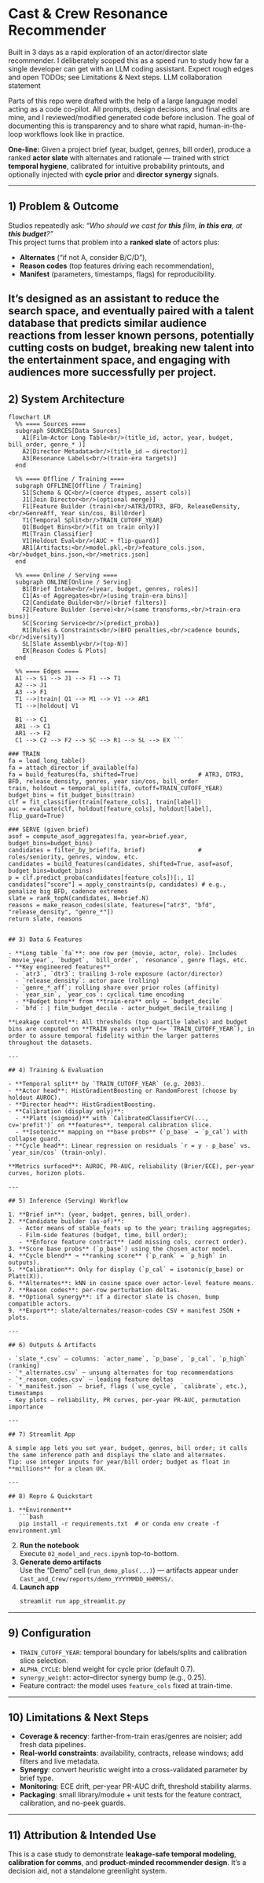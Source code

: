 # Cast & Crew Resonance Recommender

Built in 3 days as a rapid exploration of an actor/director slate recommender. I deliberately scoped this as a speed run to study how far a single developer can get with an LLM coding assistant. Expect rough edges and open TODOs; see Limitations & Next steps.
LLM collaboration statement

Parts of this repo were drafted with the help of a large language model acting as a code co-pilot. All prompts, design decisions, and final edits are mine, and I reviewed/modified generated code before inclusion. The goal of documenting this is transparency and to share what rapid, human-in-the-loop workflows look like in practice.

**One-line:** Given a project brief (year, budget, genres, bill order), produce a ranked **actor slate** with alternates and rationale — trained with strict **temporal hygiene**, calibrated for intuitive probability printouts, and optionally injected with **cycle prior** and **director synergy** signals.

---

## 1) Problem & Outcome

Studios repeatedly ask: _“Who should we cast for **this** film, **in this era**, at **this budget**?”_  
This project turns that problem into a **ranked slate** of actors plus:
- **Alternates** (“if not A, consider B/C/D”),
- **Reason codes** (top features driving each recommendation),
- **Manifest** (parameters, timestamps, flags) for reproducibility.

It’s designed as an **assistant** to reduce the search space, and eventually paired with a talent database that predicts similar audience reactions from lesser known persons, potentially cutting costs on budget, breaking new talent into the entertainment space, and 
engaging with audiences more successfully per project.
---

## 2) System Architecture
```mermaid 
flowchart LR
  %% ==== Sources ====
  subgraph SOURCES[Data Sources]
    A1[Film–Actor Long Table<br/>(title_id, actor, year, budget, bill_order, genre_* )]
    A2[Director Metadata<br/>(title_id → director)]
    A3[Resonance Labels<br/>(train-era targets)]
  end

  %% ==== Offline / Training ====
  subgraph OFFLINE[Offline / Training]
    S1[Schema & QC<br/>(coerce dtypes, assert cols)]
    J1[Join Director<br/>(optional merge)]
    F1[Feature Builder (train)<br/>ATR3/DTR3, BFD, ReleaseDensity,<br/>GenreAff, Year sin/cos, BillOrder]
    T1{Temporal Split<br/>TRAIN_CUTOFF_YEAR}
    Q1[Budget Bins<br/>(fit on train only)]
    M1[Train Classifier]
    V1[Holdout Eval<br/>(AUC + flip-guard)]
    AR1[Artifacts:<br/>model.pkl,<br/>feature_cols.json,<br/>budget_bins.json,<br/>metrics.json]
  end

  %% ==== Online / Serving ====
  subgraph ONLINE[Online / Serving]
    B1[Brief Intake<br/>(year, budget, genres, roles)]
    C1[As-of Aggregates<br/>(using train-era bins)]
    C2[Candidate Builder<br/>(brief filters)]
    F2[Feature Builder (serve)<br/>(same transforms,<br/>train-era bins)]
    SC[Scoring Service<br/>(predict_proba)]
    R1[Rules & Constraints<br/>(BFD penalties,<br/>cadence bounds,<br/>diversity)]
    SL[Slate Assembly<br/>(top-N)]
    EX[Reason Codes & Plots]
  end

  %% ==== Edges ====
  A1 --> S1 --> J1 --> F1 --> T1
  A2 --> J1
  A3 --> F1
  T1 -->|train| Q1 --> M1 --> V1 --> AR1
  T1 -->|holdout| V1

  B1 --> C1
  AR1 --> C1
  AR1 --> F2
  C1 --> C2 --> F2 --> SC --> R1 --> SL --> EX ```

### TRAIN
fa = load_long_table()
fa = attach_director_if_available(fa)
fa = build_features(fa, shifted=True)                 # ATR3, DTR3, BFD, release_density, genres, year sin/cos, bill_order
train, holdout = temporal_split(fa, cutoff=TRAIN_CUTOFF_YEAR)
budget_bins = fit_budget_bins(train)
clf = fit_classifier(train[feature_cols], train[label])
auc = evaluate(clf, holdout[feature_cols], holdout[label], flip_guard=True)

### SERVE (given brief)
asof = compute_asof_aggregates(fa, year=brief.year, budget_bins=budget_bins)
candidates = filter_by_brief(fa, brief)               # roles/seniority, genres, window, etc.
candidates = build_features(candidates, shifted=True, asof=asof, budget_bins=budget_bins)
p = clf.predict_proba(candidates[feature_cols])[:, 1]
candidates["score"] = apply_constraints(p, candidates) # e.g., penalize big BFD, cadence extremes
slate = rank_topN(candidates, N=brief.N)
reasons = make_reason_codes(slate, features=["atr3", "bfd", "release_density", "genre_*"])
return slate, reasons


## 3) Data & Features

- **Long table `fa`**: one row per (movie, actor, role). Includes `movie_year`, `budget`, `bill_order`, `resonance`, genre flags, etc.
- **Key engineered features**
  - `atr3`, `dtr3`: trailing 3-role exposure (actor/director)
  - `release_density`: actor pace (rolling)
  - `genre_*_aff`: rolling share over prior roles (affinity)
  - `year_sin`, `year_cos`: cyclical time encoding
  - **Budget bins** from **train-era** only → `budget_decile`
  - `bfd`: | film_budget_decile - actor_budget_decile_trailing |

**Leakage control**: All thresholds (top quartile labels) and budget bins are computed on **TRAIN years only** (<= `TRAIN_CUTOFF_YEAR`), in order to assure temporal fidelity within the larger patterns throughout the datasets.

---

## 4) Training & Evaluation

- **Temporal split** by `TRAIN_CUTOFF_YEAR` (e.g. 2003).
- **Actor head**: HistGradientBoosting or RandomForest (choose by holdout AUROC).
- **Director head**: HistGradientBoosting.
- **Calibration (display only)**:
  - **Platt (sigmoid)** with `CalibratedClassifierCV(..., cv='prefit')` on **features**, temporal calibration slice.
  - **Isotonic** mapping on **base probs** (`p_base` → `p_cal`) with collapse guard.
- **Cycle head**: Linear regression on residuals `r = y - p_base` vs. `year_sin/cos` (train-only).

**Metrics surfaced**: AUROC, PR-AUC, reliability (Brier/ECE), per-year curves, horizon plots.

---

## 5) Inference (Serving) Workflow

1. **Brief in**: (year, budget, genres, bill_order).
2. **Candidate builder (as-of)**:
   - Actor means of stable_feats up to the year; trailing aggregates;
   - Film-side features (budget, time, bill order);
   - **Enforce feature contract** (add missing cols, correct order).
3. **Score base probs** (`p_base`) using the chosen actor model.
4. **Cycle blend** → **ranking score** (`p_rank` = `p_high` in outputs).
5. **Calibration**: Only for display (`p_cal` = isotonic(p_base) or Platt(X)).
6. **Alternates**: kNN in cosine space over actor-level feature means.
7. **Reason codes**: per-row perturbation deltas.
8. **Optional synergy**: if a director slate is chosen, bump compatible actors.
9. **Export**: slate/alternates/reason-codes CSV + manifest JSON + plots.

---

## 6) Outputs & Artifacts

- `slate_*.csv` — columns: `actor_name`, `p_base`, `p_cal`, `p_high` (ranking)
- `*_alternates.csv` — unsung alternates for top recommendations
- `*_reason_codes.csv` — leading feature deltas
- `*_manifest.json` — brief, flags (`use_cycle`, `calibrate`, etc.), timestamps
- Key plots — reliability, PR curves, per-year PR-AUC, permutation importance

---

## 7) Streamlit App 

A simple app lets you set year, budget, genres, bill order; it calls the same inference path and displays the slate and alternates.  
Tip: use integer inputs for year/bill order; budget as float in **millions** for a clean UX.

---

## 8) Repro & Quickstart

1. **Environment**  
   ```bash
   pip install -r requirements.txt  # or conda env create -f environment.yml
   ```
2. **Run the notebook**  
   Execute `02_model_and_recs.ipynb` top-to-bottom.
3. **Generate demo artifacts**  
   Use the “Demo” cell (`run_demo_plus(...)`) — artifacts appear under `Cast_and_Crew/reports/demo_YYYYMMDD_HHMMSS/`.
4. **Launch app**  
   ```bash
   streamlit run app_streamlit.py
   ```

---

## 9) Configuration

- `TRAIN_CUTOFF_YEAR`: temporal boundary for labels/splits and calibration slice selection.
- `ALPHA_CYCLE`: blend weight for cycle prior (default 0.7).
- `synergy_weight`: actor–director synergy bump (e.g., 0.25).
- Feature contract: the model uses `feature_cols` fixed at train-time.

---

## 10) Limitations & Next Steps

- **Coverage & recency**: farther-from-train eras/genres are noisier; add fresh data pipelines.
- **Real-world constraints**: availability, contracts, release windows; add filters and live metadata.
- **Synergy**: convert heuristic weight into a cross-validated parameter by brief type.
- **Monitoring**: ECE drift, per-year PR-AUC drift, threshold stability alarms.
- **Packaging**: small library/module + unit tests for the feature contract, calibration, and no-peek guards.

---

## 11) Attribution & Intended Use

This is a case study to demonstrate **leakage-safe temporal modeling**, **calibration for comms**, and **product-minded recommender design**. It’s a decision aid, not a standalone greenlight system.
